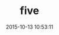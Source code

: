 ---
layout: post
title:  "five"
date:   2015-10-13 10:53:11
categories: jekyll update
image: ./images/potatoes.jpg
type: placecard
---